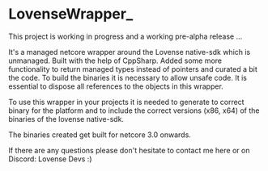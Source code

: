 # LovenseWrapper_
This project is working in progress and a working pre-alpha release ...

It's a managed netcore wrapper around the Lovense native-sdk which is unmanaged.
Built with the help of CppSharp.
Added some more functionality to return managed types instead of pointers and curated a bit the code.
To build the binaries it is necessary to allow unsafe code.
It is essential to dispose all references to the objects in this wrapper.

To use this wrapper in your projects it is needed to generate to correct binary for the platform and to include the correct versions (x86, x64) 
of the binaries of the lovense native-sdk.

The binaries created get built for netcore 3.0 onwards.

If there are any questions please don't hesitate to contact me here or on Discord: Lovense Devs :)
